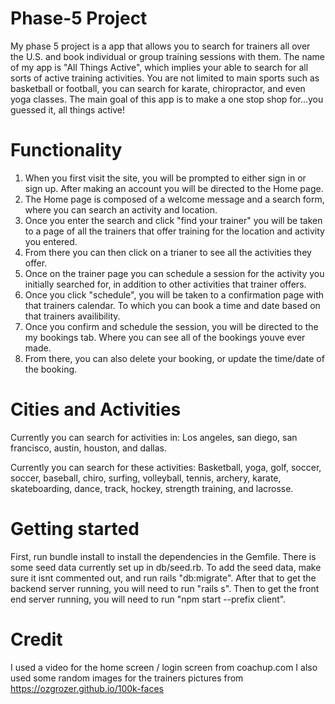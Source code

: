 # Phase-5 Project 
My phase 5 project is a app that allows you to search for trainers all over the U.S. and book individual or group training sessions with them. The name of my app is "All Things Active", which implies your able to search for all sorts of active training activities.  You are not limited to main sports such as basketball or football, you can search for karate, chiropractor, and even yoga classes. The main goal of this app is to make a one stop shop for...you guessed it, all things active!

# Functionality 
1. When you first visit the site, you will be prompted to either sign in or sign up.  After making an account you will be directed to the Home page. 
2. The Home page is composed of a welcome message and a search form, where you can search an activity and location. 
3. Once you enter the search and click "find your trainer" you will be taken to a page of all the trainers that offer training for the location and activity you entered.
4. From there you can then click on a trianer to see all the activities they offer. 
5. Once on the trainer page you can schedule a session for the activity you initially searched for, in addition to other activities that trainer offers. 
6. Once you click "schedule", you will be taken to a confirmation page with that trainers calendar. To which you can book a time and date based on that trainers availibility. 
7. Once you confirm and schedule the session, you will be directed to the my bookings tab.  Where you can see all of the bookings youve ever made. 
8. From there, you can also delete your booking, or update the time/date of the booking. 

# Cities and Activities
Currently you can search for activities in:
Los angeles, san diego, san francisco, austin, houston, and dallas. 

Currently you can search for these activities:
Basketball, yoga, golf, soccer, soccer, baseball, chiro, surfing, volleyball, tennis, archery, karate, skateboarding, dance, track, hockey, strength training, and lacrosse. 

# Getting started 
First, run bundle install to install the dependencies in the Gemfile.
There is some seed data currently set up in db/seed.rb.  To add the seed data, make sure it isnt commented out, and run rails "db:migrate". After that to get the backend server running, you will need to run "rails s". Then to get the front end server running, you will need to run "npm start --prefix client". 


# Credit 
I used a video for the home screen / login screen from coachup.com
I also used some random images for the trainers pictures from https://ozgrozer.github.io/100k-faces

